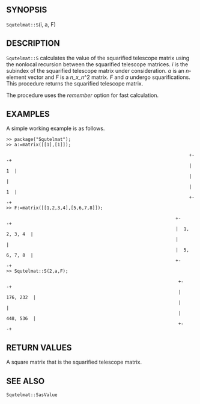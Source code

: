 ## SYNOPSIS

`Squtelmat::S`(i, a, F)

## DESCRIPTION

`Squtelmat::S` calculates the value of the squarified telescope matrix using
the nonlocal recursion between the squarified telescope matrices.
_i_ is the subindex of the squarified telescope matrix under consideration. _a_ is an
_n_-element vector and _F_ is a _n_x_n_^2 matrix. _F_ and _a_ undergo squarifications.
This procedure returns the squarified telescope matrix.

The procedure uses the _remember_ option for fast calculation.  
 
## EXAMPLES

A simple working example is as follows.

    >> package("Squtelmat");
    >> a:=matrix([[1],[1]]);

                                                                        +-   -+
                                                                        |  1  |
                                                                        |     |
                                                                        |  1  |
                                                                        +-   -+
    >> F:=matrix([[1,2,3,4],[5,6,7,8]]);

                                                                   +-            -+
                                                                   |  1, 2, 3, 4  |
                                                                   |              |
                                                                   |  5, 6, 7, 8  |
                                                                   +-            -+
    >> Squtelmat::S(2,a,F);

                                                                    +-          -+
                                                                    |  176, 232  |
                                                                    |            |
                                                                    |  448, 536  |
                                                                    +-          -+




## RETURN VALUES

A square matrix that is the squarified telescope matrix.

## SEE ALSO

`Squtelmat::SasValue` 
